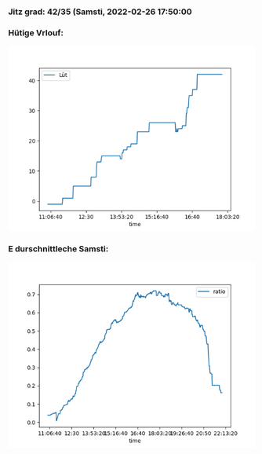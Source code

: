 ### Jitz grad: 42/35 (Samsti, 2022-02-26 17:50:00

### Hütige Vrlouf:
![Graph](Today.png)

### E durschnittleche Samsti:
![Graph](Samsti.png)